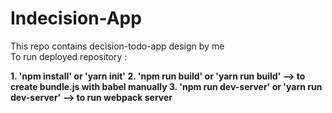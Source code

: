 ﻿# Indecision-App
This repo contains decision-todo-app design by me 
<br>
To run deployed repository :

<strong> 
1.  'npm install' or 'yarn  init'
2.  'npm  run build' or 'yarn run build' --> to create bundle.js with babel manually
3.  'npm run dev-server' or 'yarn run dev-server'  --> to run webpack server 
</strong>
